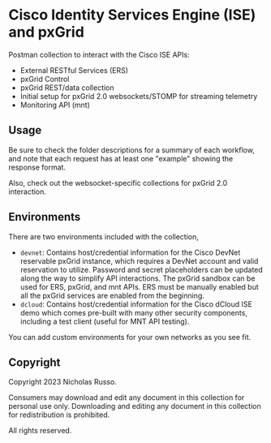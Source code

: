 # Cisco Identity Services Engine (ISE) and pxGrid
Postman collection to interact with the Cisco ISE APIs:
  * External RESTful Services (ERS)
  * pxGrid Control
  * pxGrid REST/data collection
  * Initial setup for pxGrid 2.0 websockets/STOMP for streaming telemetry
  * Monitoring API (mnt)

## Usage
Be sure to check the folder descriptions for a summary of each workflow,
and note that each request has at least one "example" showing the response
format.

Also, check out the websocket-specific collections for pxGrid 2.0
interaction.

## Environments
There are two environments included with the collection,
  * `devnet`: Contains host/credential information for the Cisco DevNet
    reservable pxGrid instance, which requires a DevNet account and
    valid reservation to utilize. Password and secret placeholders can be
    updated along the way to simplify API interactions. The pxGrid sandbox
    can be used for ERS, pxGrid, and mnt APIs. ERS must be manually
    enabled but all the pxGrid services are enabled from the beginning.
  * `dcloud`: Contains host/credential information for the Cisco dCloud
    ISE demo which comes pre-built with many other security components,
    including a test client (useful for MNT API testing).

You can add custom environments for your own networks as you see fit.

## Copyright
Copyright 2023 Nicholas Russo.

Consumers may download and edit any document in this collection for personal
use only. Downloading and editing any document in this collection for
redistribution is prohibited.

All rights reserved.
